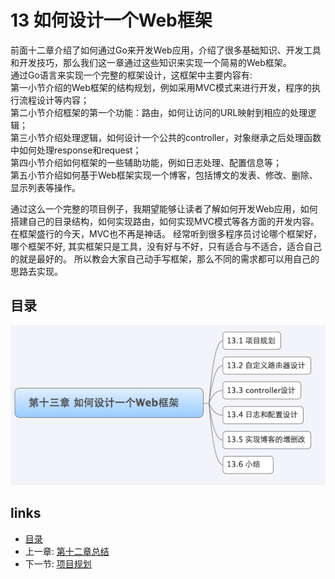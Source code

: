 # 13 如何设计一个Web框架
前面十二章介绍了如何通过Go来开发Web应用，介绍了很多基础知识、开发工具和开发技巧，那么我们这一章通过这些知识来实现一个简易的Web框架。   
通过Go语言来实现一个完整的框架设计，这框架中主要内容有:   
第一小节介绍的Web框架的结构规划，例如采用MVC模式来进行开发，程序的执行流程设计等内容；   
第二小节介绍框架的第一个功能：路由，如何让访问的URL映射到相应的处理逻辑；   
第三小节介绍处理逻辑，如何设计一个公共的controller，对象继承之后处理函数中如何处理response和request；   
第四小节介绍如何框架的一些辅助功能，例如日志处理、配置信息等；   
第五小节介绍如何基于Web框架实现一个博客，包括博文的发表、修改、删除、显示列表等操作。

通过这么一个完整的项目例子，我期望能够让读者了解如何开发Web应用，如何搭建自己的目录结构，如何实现路由，如何实现MVC模式等各方面的开发内容。
在框架盛行的今天，MVC也不再是神话。
经常听到很多程序员讨论哪个框架好，哪个框架不好, 其实框架只是工具，没有好与不好，只有适合与不适合，适合自己的就是最好的。
所以教会大家自己动手写框架，那么不同的需求都可以用自己的思路去实现。

## 目录
  ![](images/navi13.png?raw=true)

## links
   * [目录](<preface.md>)
   * 上一章: [第十二章总结](<12.5.md>)
   * 下一节: [项目规划](<13.1.md>)